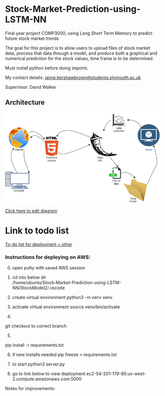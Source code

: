 # Stock-Market-Prediction-using-LSTM-NN
Final year project COMP3000, using Long Short Term Memory to predict future stock market trends

The goal for this project is to allow users to upload files of stock market data, process that data through a model, 
and produce both a graphical and numerical prediction for the stock values, time frame is to be determined.

Must install python before doing imports.


My contact details: jaime.kershawbrown@students.plymouth.ac.uk

Supervisor: David Walker

## Architecture
![Architecture Diagram](FYP_Architecture.png)  

[Click here to edit diagram](https://app.diagrams.net/#Hjkershawbrown%2FStock-Market-Prediction-using-LSTM-NN%2Fmain%2FFYP_Architecture.png)

# Link to todo list

[To-do list for deployment + other](ToDo.md)

### Instructions for deploying on AWS:


0. open putty with saved AWS session

1. cd into below dir	
/home/ubuntu/Stock-Market-Prediction-using-LSTM-NN/StockModel2/.vscode

2. create virtual environment
python3 -m venv venv

3. activate virtual environment
source venv/bin/activate

4. 
git checkout to correct branch

5. 
pip install -r requirements.txt

6. if new installs needed 
pip freeze > requirements.txt 

7. to start
python3 server.py 

8. go to link below to view deployment
ec2-54-201-179-80.us-west-2.compute.amazonaws.com:5000

Notes for improvements:
